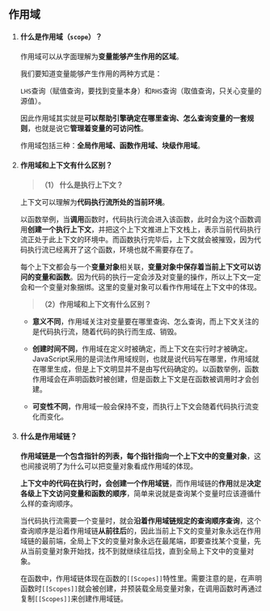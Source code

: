 ## 作用域

1. #### 什么是作用域（`scope`）？

   作用域可以从字面理解为**变量能够产生作用的区域**。

   我们要知道变量能够产生作用的两种方式是：

   `LHS`查询（赋值查询，要找到变量本身）和`RHS`查询（取值查询，只关心变量的源值）。

   因此作用域其实就是**可以帮助引擎确定在哪里查询、怎么查询变量的一套规则**，也就是说它**管理着变量的可访问性**。

   作用域包括三种：**全局作用域、函数作用域、块级作用域**。

   

2. #### 作用域和上下文有什么区别？

   > **（1） 什么是执行上下文？**

   上下文可以理解为**代码执行流所处的当前环境**。

   以函数举例，当**调用**函数时，代码执行流会进入该函数，此时会为这个函数调用**创建一个执行上下文**，并把这个上下文推进上下文栈上，表示当前代码执行流正处于此上下文的环境中。而函数执行完毕后，上下文就会被摧毁，因为代码执行流已经离开了这个函数，环境也就不需要存在了。

   每个上下文都会与一个**变量对象**相关联，**变量对象中保存着当前上下文可以访问的变量和函数**。因为代码的执行一定会涉及对变量的操作，所以上下文一定会和一个变量对象捆绑。这里的变量对象可以看作作用域在上下文中的体现。

   > **（2）作用域和上下文有什么区别？**

   - **意义不同**，作用域关注对变量要在哪里查询、怎么查询，而上下文关注的是代码执行流，随着代码的执行而生成、销毁。

   - **创建时间不同**，作用域在定义时被确定，而上下文在实行时才被确定。JavaScript采用的是词法作用域规则，也就是说代码写在哪里，作用域就在哪里生成，但是上下文明显并不是由写代码确定的。以函数举例，函数作用域会在声明函数时被创建，但是函数上下文是在函数被调用时才会创建。

   - **可变性不同**，作用域一般会保持不变，而执行上下文会随着代码执行流变化而变化。

     

3. #### 什么是作用域链？

   **作用域链是一个包含指针的列表，每个指针指向一个上下文中的变量对象**，这也间接说明了为什么可以把变量对象看成作用域的体现。

   **上下文中的代码在执行时，会创建一个作用域链**，而作用域链的**作用**就是**决定各级上下文访问变量和函数的顺序**，简单来说就是查询某个变量时应该遵循什么样的查询顺序。

   当代码执行流需要一个变量时，就会**沿着作用域链规定的查询顺序查询**，这个查询顺序是沿着作用域链**从前往后**的，因此当前上下文的变量对象永远在作用域链的最前端，全局上下文的变量对象永远在最尾端，即要查找某个变量，先从当前变量对象开始找，找不到就继续往后找，直到全局上下文中的变量对象。

   在函数中，作用域链体现在函数的`[[Scopes]]`特性里。需要注意的是，在声明函数时`[[Scopes]]`就会被创建，并预装载全局变量对象，在调用函数时再通过复制`[[Scopes]]`来创建作用域链。